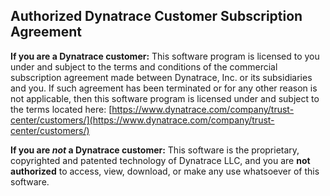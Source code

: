 ## Authorized Dynatrace Customer Subscription Agreement

**If you are a Dynatrace customer:** This software program is licensed to you under and subject to the terms and conditions of the commercial subscription agreement made between Dynatrace, Inc. or its subsidiaries and you.  If such agreement has been terminated or for any other reason is not applicable, then this software program is licensed under and subject to the terms located here: [https://www.dynatrace.com/company/trust-center/customers/](https://www.dynatrace.com/company/trust-center/customers/)
 
**If you are _not_ a Dynatrace customer:** This software is the proprietary, copyrighted and patented technology of Dynatrace LLC, and you are **not authorized** to access, view, download, or make any use whatsoever of this software. 

